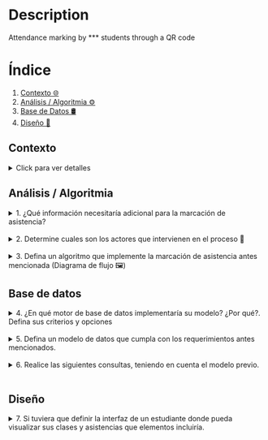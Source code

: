 # Description
Attendance marking by *** students through a QR code

# Índice

1. [Contexto 🌐](#contexto)
2. [Análisis / Algoritmia ⚙️](#análisis--algoritmia)
3. [Base de Datos 🛢️](#base-de-datos)
4. [Diseño 🎨](#diseño)

## Contexto

<details>
  <summary>Click para ver detalles</summary>
  "***" es una institución educativa en la cual se presta un servicio de formación a los
  estudiantes para mejorar sus oportunidades laborales, de esta manera uno de los
  programas de formación es bachillerato para adultos en donde los estudiantes tienen la
  posibilidad de asistir a clases presenciales y a clases virtuales durante el mismo periodo.

  El equipo académico encuentra la necesidad de medir la asistencia de los estudiantes a
  cada una de las clases programadas tanto virtuales como presenciales, para ello ha
  pensado en el caso de las clases presenciales en la instalación de códigos QR en la
  entrada de cada uno de los salones para que los estudiantes al ingresar al mismo puedan
  leerlo y mediante una validación se marque la asistencia en el sistema de información
  estudiantil (SIS), en esto el equipo académico ha decidido que si un estudiante se presenta
  hasta 15 minutos luego de iniciada la clase se le marque la asistencia con criterio puntual,
  entre 15 minutos y hasta 30 minutos criterio tardanza y de 30 minutos en adelante como
  NO asistencia.

  En el caso de las clases virtuales esta asistencia deberá registrarse cuando el estudiante
  acceda al link de la clase desde la plataforma educativa y se deberán tener en cuenta los
  mismos criterios de las clases presenciales con la salvedad que un estudiante podrá ver la
  grabación de la clase y se marcará su asistencia con un criterio llamado grabación vista.

  Con esto el equipo académico quiere recibir como producto un reporte en el que puedan
  ver por cada una de las clases el listado de estudiantes y cada uno de los criterios de
  asistencia con los que contaron, junto con un resumen estadístico que les permita tomar
  decisiones rápidamente. 📚📷🤳
</details>

## Análisis / Algoritmia

<details>
  <summary>1. ¿Qué información necesitaría adicional para la marcación de asistencia?</summary>
  <br>
  <p>👉 Antes de mencionar la información adicional que llegasemos a requerir para la construcción del producto, quisiera definir la información conocida
  </p>

 **Información obtenida**
  - Tipo de clases
      - Presencial: se registra mediante códigos QR en la entrada del salón
      - Virtual: se registra cuando los estudiantes acceden al enlace de la clase desde la plataforma educativa.
  - Criterios de asistencia
    - Puntual, tardanza, grabación vista, no asistencia.

  - Reglas de asistencia
    - Menor a 15 min: se establece un límite de tiempo de 15 minutos para registrar asistencia puntual indiferente de la clase tomada presencial o virtual. 
    - Entre 15 y 30 minutos: se considera tardanza. 
    - Después de 30 minutos: se registra como no asistencia indiferente de la clase tomada presencial o virtual.
    - Un estudiante podrá ver la grabación de la clase y se marcará su asistencia como grabación vista.

 **Información adicional**
   - Información de cursos
      - ID unico de cada materia
      - Nombre de la materia
  - Información del docente (***Stakeholder***)
     - ID unico de cada docente
     - Nombre
     - Apellido
     - Correo
     - Teléfono
  - Información del estudiante (***Stakeholder***)
     - ID unico de cada estudiante
     - Nombre
     - Apellido
     - Correo
     - Teléfono
  - Lista de cursos_por_estudiantes
  - Lista de cursos_por_docente   
  - ¿Un docente puede dictar más de un curso? Asumire que si
  - ¿Un curso puede ser virtual y presencial al mismo tiempo? Asumire que si
</details>   
<br>

<details>
  <summary>2. Determine cuales son los actores que intervienen en el proceso 🧍</summary>   
 <br>
 <p>👉 Los actores que identifico que se encuentran en el proceso son los estudiantes, profesores, SIS (Sistema de información estudiantil), la plataforma educativa y los código QR de la clase. Los represente en el siguiente diagrama de uso:
 </p>
   
![Actores involucrados](https://github.com/Luchooo/technical-test-architect/assets/6707442/880636dd-174f-4fad-9186-728879c7c778)

</details>   
<br>
<details>
  <summary>3.  Defina un algoritmo que implemente la marcación de asistencia antes mencionada (Diagrama de flujo 🖼️)</summary>   
 
 <br>
 <p>👉 Diagrama de flujo del algoritmo</p>

![Diagrama de flujo del algoritmo](https://github.com/Luchooo/technical-test-architect/assets/6707442/be741f1f-10d4-4047-bce9-8d239fffc552)

</details> 

## Base de datos

<details>
  <summary>4. ¿En qué motor de base de datos implementaría su modelo? ¿Por qué?. Defina sus criterios y opciones</summary>  
<br>
<p>👉 La definición del motor para implementar la base de datos siempre implica revisar las necesidades del negocio y analizar si el esquema de datos cambiaría continuamente con el tiempo.

Dada la naturaleza de los datos, veo que no tienen mucha volatilidad, como la creación de usuarios con roles de estudiante o profesor, los cuales no cambiarán sus propiedades con frecuencia, o las propiedades de los cursos son muy consistentes en el tiempo.

Elegiría un motor de base de datos SQL. Mi segundo criterio para la elección del motor, sería definir el entorno del producto. Si mi producto estará en un ecosistema de Microsoft, elegiría Microsoft SQL Server. Si mi aplicación tendrá pocos usuarios y baja concurrencia, optaría por SQLite. Esto nos deja con dos motores principales, MySQL y PostgreSQL. Aunque ambos garantizan la protección de la integridad de la información, elegiría PostgreSQL, ya que es el gestor con el que he trabajado y ha funcionado excelente para casos de uso como aplicaciones web, que es el escenario actual. La elección de PostgreSQL también está ligada a la comunidad y al soporte que ofrece. Otra razón importante para elegir esta base de datos es la gama de servicios que actualmente ofrece el ecosistema, no solo te ofrecen la DB, sino también APIs en tiempo real, autenticación, almacenamiento de archivos y Function Serverless. Ejemplos de estos servicios son Supabase, Vercel Postgres o AWS RDS.

La elección del motor es sumamente importante, también podemos realizar pruebas de rendimiento con datos simulados para evaluar cómo se comporta cada uno de los motores mencionados anteriormente.

El criterio del costo de la base de datos también lo tuve en cuenta. La gran mayoría de los servicios mencionados anteriormente tienen un free tier bastante cómodo en cuanto a lectura y capacidad de la base de datos, y si se llegase a superar, la escalabilidad sería automática.
</p>
</details> 
<br>
<details>
  <summary>5. Defina un modelo de datos que cumpla con los requerimientos antes mencionados.</summary>  
<br>
<p>👉 Lorem</p>
</details> 

<br>
<details>
  <summary>6. Realice las siguientes consultas, teniendo en cuenta el modelo previo.</summary>  
<br>
<ul>
<li>a. Reporte de asistencia a una sesión de clase
 <ul>
    <li>👉 Un reporte donde se quiera ver la asistencia a la clase de math podria verse asi teniendo encuenta el model_db.sql adjunto:   
      <code>
      SELECT
          u.name AS student_name,
          u.email AS student_email,
          at.name AS attendance_type,
          abc.dateTimeMs AS attendance_time
      FROM
          attendance_by_course abc
          JOIN users u ON abc.id_student = u.id
          JOIN courses c ON abc.id_course = c.id
          JOIN attendance_types at ON abc.id_attendance_type = at.id
      WHERE
          c.qr = 'codigo-qr-math'
      ORDER BY
          abc.dateTimeMs;
      </code>    
   </li>
  </ul>
</li>
<li>b. Reporte de estudiantes con mayor número de tardanzas
 <ul>
    <li>👉 Lorem</li>
  </ul>
</li>
<li>c. Reporte de docentes con mayor inasistencias
 <ul>
    <li>👉 Lorem</li>
  </ul>
</li>
</ul>
</details> 
<br>
  
## Diseño

<details>
  <summary>7. Si tuviera que definir la interfaz de un estudiante donde pueda visualizar sus clases y asistencias que elementos incluiría.</summary>
  <br>
  <p>👉 Lorem
  </p>
</details> 


